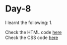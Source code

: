 # Day-8


I learnt the following:
1. 

Check the HTML code [here](./.html)  
Check the CSS code [here](./.css)
